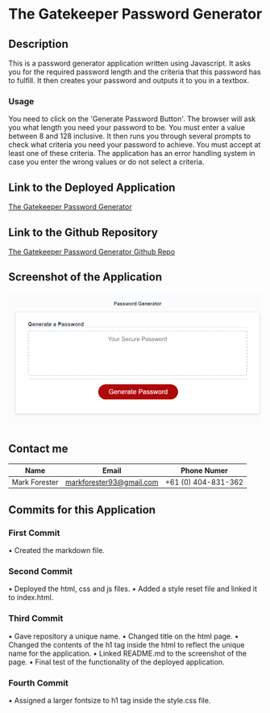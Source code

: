 # The Gatekeeper Password Generator

## Description
This is a password generator application written using Javascript. It asks you for the required password length and the criteria that this password has to fulfill. It then creates your password and outputs it to you in a textbox. 

### Usage

You need to click on the 'Generate Password Button'. The browser will ask you what length you need your password to be. You must enter a value between 8 and 128 inclusive. It then runs you through several prompts to check what criteria you need your password to achieve. You must accept at least one of these criteria. The application has an error handling system in case you enter the wrong values or do not select a criteria.

## Link to the Deployed Application
[The Gatekeeper Password Generator](https://forester93.github.io/gatekeeper-password-generator/)

## Link to the Github Repository

[The Gatekeeper Password Generator Github Repo](https://github.com/Forester93/gatekeeper-password-generator/)

## Screenshot of the Application
![Screenshot of the page](./assets/images/password-generator.png)

## Contact me

|Name|Email|Phone Numer|
|----|-----|-----------|
|Mark Forester|markforester93@gmail.com|+61 (0) 404-831-362|

## Commits for this Application

### First Commit
• Created the markdown file.
### Second Commit
• Deployed the html, css and js files.
• Added a style reset file and linked it to index.html.
### Third Commit
• Gave repository a unique name.
• Changed title on the html page.
• Changed the contents of the h1 tag inside the html to reflect the unique name for the application.
• Linked README.md to the screenshot of the page.
• Final test of the functionality of the deployed application.
### Fourth Commit
• Assigned a larger fontsize to h1 tag inside the style.css file.
